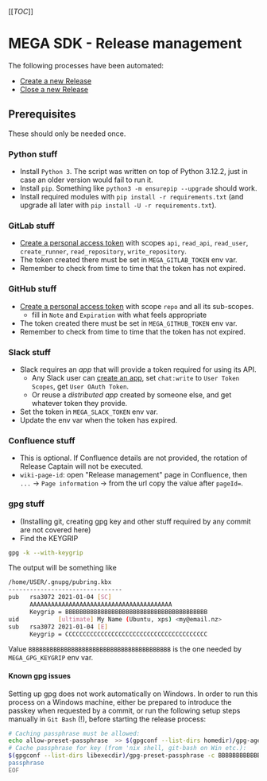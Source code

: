 [[_TOC_]]

# MEGA SDK - Release management

The following processes have been automated:

* [Create a new Release](README_create_release.md)
* [Close a new Release](README_close_release.md)


## Prerequisites

These should only be needed once.


### Python stuff
* Install `Python 3`. The script was written on top of Python 3.12.2, just in case an older version would fail to run it.
* Install `pip`. Something like `python3 -m ensurepip --upgrade` should work.
* Install required modules with `pip install -r requirements.txt` (and upgrade all later with `pip install -U -r requirements.txt`).

### GitLab stuff
* [Create a personal access token](https://docs.gitlab.com/ee/user/profile/personal_access_tokens.html#create-a-personal-access-token) with scopes `api`, `read_api`, `read_user`, `create_runner`, `read_repository`, `write_repository`.
* The token created there must be set in `MEGA_GITLAB_TOKEN` env var.
* Remember to check from time to time that the token has not expired.

### GitHub stuff
* [Create a personal access token](https://github.com/settings/tokens/new) with scope `repo` and all its sub-scopes.
  * fill in `Note` and `Expiration` with what feels appropriate
* The token created there must be set in `MEGA_GITHUB_TOKEN` env var.
* Remember to check from time to time that the token has not expired.

### Slack stuff
* Slack requires an _app_ that will provide a token required for using its API.
  * Any Slack user can [create an app](https://api.slack.com/start/quickstart#creating), set `chat:write` to `User Token Scopes`, get `User OAuth Token`.
  * Or reuse a _distributed app_ created by someone else, and get whatever token they provide.
* Set the token in `MEGA_SLACK_TOKEN` env var.
* Update the env var when the token has expired.

### Confluence stuff
* This is optional. If Confluence details are not provided, the rotation of Release Captain will not be executed.
* `wiki-page-id`: open "Release management" page in Confluence, then `...` -> `Page information` -> from the url copy the value after `pageId=`.

### gpg stuff
* (Installing git, creating gpg key and other stuff required by any commit are not covered here)
* Find the KEYGRIP

```sh
gpg -k --with-keygrip
```

The output will be something like

```sh
/home/USER/.gnupg/pubring.kbx
--------------------------------
pub   rsa3072 2021-01-04 [SC]
      AAAAAAAAAAAAAAAAAAAAAAAAAAAAAAAAAAAAAAAA
      Keygrip = BBBBBBBBBBBBBBBBBBBBBBBBBBBBBBBBBBBBBBBB
uid           [ultimate] My Name (Ubuntu, xps) <my@email.nz>
sub   rsa3072 2021-01-04 [E]
      Keygrip = CCCCCCCCCCCCCCCCCCCCCCCCCCCCCCCCCCCCCCCC
```

Value `BBBBBBBBBBBBBBBBBBBBBBBBBBBBBBBBBBBBBBBB` is the one needed by `MEGA_GPG_KEYGRIP` env var.

#### Known gpg issues

Setting up gpg does not work automatically on Windows.
In order to run this process on a Windows machine, either be prepared to introduce the passkey when requested by a commit, or run the following setup steps manually in `Git Bash` (!), before starting the release process:

```sh
# Caching passphrase must be allowed:
echo allow-preset-passphrase  >> $(gpgconf --list-dirs homedir)/gpg-agent.conf
# Cache passphrase for key (from 'nix shell, git-bash on Win etc.):
$(gpgconf --list-dirs libexecdir)/gpg-preset-passphrase -c BBBBBBBBBBBBBBBBBBBBBBBBBBBBBBBBBBBBBBBB <<EOF
passphrase
EOF
```
